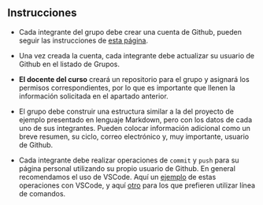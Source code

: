 ## Instrucciones

- Cada integrante del grupo debe crear una cuenta de Github, pueden seguir las instrucciones de [esta página](https://www.wikihow.com/Create-an-Account-on-GitHub).
  
- Una vez creada la cuenta, cada integrante debe actualizar su usuario de Github en el listado de Grupos.
  
- **El docente del curso** creará un repositorio para el grupo y asignará los permisos correspondientes, por lo que es importante que llenen la información solicitada en el apartado anterior.

- El grupo debe construir una estructura similar a la del proyecto de ejemplo presentado en lenguaje Markdown, pero con los datos de cada uno de sus integrantes. Pueden colocar información adicional como un breve resumen, su ciclo, correo electrónico y, muy importante, usuario de Github.

- Cada integrante debe realizar operaciones de `commit` y `push` para su página personal utilizando su propio usuario de Github. En general recomendamos el uso de VSCode. Aquí un [ejemplo](https://www.youtube.com/watch?v=E6ADS2k8oNQ) de estas operaciones con VSCode, y aquí [otro](https://www.youtube.com/watch?v=9DHjfDuXMGA) para los que prefieren utilizar línea de comandos.